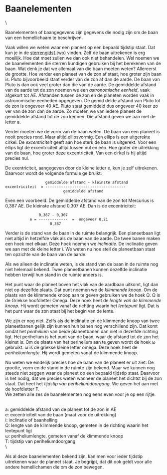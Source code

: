 # Baanelementen

\

Baanelementen of baangegevens zijn gegevens die nodig zijn om de baan
van een hemellichaam te beschrijven.

Vaak willen we weten waar een planeet op een bepaald tijdstip staat. Dat
kun je in de [sterrengids](koepel.html){.two} vinden. Zelf de baan
uitrekenen is erg moeilijk. Hoe dat moet zullen we dan ook niet
behandelen. Wel noemen we de baanelementen die sterren kundigen
gebruiken bij het berekenen van de baan. Wat denk je dat we allemaal van
die baan moeten weten? Allereerst de grootte. Hoe verder een planeet van
de zon af staat, hoe groter zijn baan is. Pluto bijvoorbeeld staat
verder van de zon af dan de aarde. De baan van Pluto is dan ook veel
groter dan die van de aarde. De gemiddelde afstand van de aarde tot de
zon noemen we een *astronomische eenheid*, vaak afgekort tot AE.
Afstanden tussen de zon en de planeten worden vaak in astronomische
eenheden opgegeven. De gemid delde afstand van Pluto tot de zon is
ongeveer 40 AE. Pluto staat gemiddeld dus ongeveer 40 keer zo ver van de
zon dan de aarde. Zo moeten we van iedere planeet de gemiddelde afstand
tot de zon kennen. Die afstand geven we aan met de letter a.

Verder moeten we de vorm van de baan weten. De baan van een planeet is
nooit precies rond. Maar altijd ellipsvormig. Een ellips is een
uitgerekte cirkel. De *excentriciteit* geeft aan hoe sterk de baan is
uitgerekt. Voor een ellips ligt de excentriciteit altijd tussen nul en
één. Hoe groter de uitrekking van de baan, hoe groter deze
excentriciteit. Van een cirkel is hij altijd precies nul.

De exentriciteit, aangegeven door de kleine letter e, kun je zelf
uitrekenen. Daarvoor wordt de volgende formule ge bruikt:

                      gemiddelde afstand - kleinste afstand 
    excentriciteit  = ------------------------------------
                              gemiddelde afstand
     

Even een voorbeeld. De gemiddelde afstand van de zon tot Mercurius is
0,387 AE. De kleinste afstand 0,307 AE. Dan is de excentriciteit:

                   0,387 - 0,307 
               e = -------------  =  ongeveer 0,21 
                        0,387
     

Verder is de stand van de baan in de ruimte belangrijk. Een planeetbaan
ligt niet altijd in hetzelfde vlak als de baan van de aarde. De twee
banen maken een hoek met elkaar. Deze hoek noemen we *inclinatie*. De
inclinatie geven we aan met de kleine letter i. We weten nu hoe steil de
planeetbaan staat ten opzichte van de baan van de aarde.

Als we alleen de inclinatie weten, is de stand van de baan in de ruimte
nog niet helemaal bekend. Twee planeetbanen kunnen dezelfde inclinatie
hebben terwijl hun stand in de ruimte anders is.

Het punt waar de planeet boven het vlak van de aardbaan uitkomt, ligt
dan niet op dezelfde plaats. Dat punt noemen we de *klimmende knoop*. Om
de plaats van de klimmende knoop aan te geven gebruiken we de hoek Ω. Ω
is de Griekse hoofdletter Omega. Deze hoek heet de *lengte van de
klimmende knoop*. Hij wordt gemeten vanaf de richting waarin het
*lentepunt* ligt. Dat is het punt waar de zon staat bij het begin van de
lente.

We zijn er nog niet. Zelfs als de inclinatie en de klimmende knoop van
twee planeetbanen gelijk zijn kunnen hun banen nog verschillend zijn.
Dat komt omdat het *perihelium* van beide planeetbanen dan niet in
dezelfde richting ligt. Het perihelium is het punt van de baan, waar de
afstand tot de zon het kleinst is. Om de plaats van het perihelium aan
te geven wordt de hoek ω gebruikt. ω is de griekse kleine letter omega.
Deze hoek heet de *periheliumlengte*. Hij wordt gemeten vanaf de
klimmende knoop.

Nu weten we eindelijk precies hoe de baan van de planeet er uit ziet. De
grootte, vorm en de stand in de ruimte zijn bekend. Maar we kunnen nog
steeds niet zeggen waar de planeet op een bepaald tijdstip staat.
Daarvoor is het nodig, dat we precies weten wanneer de planeet het
dichtst bij de zon staat. Dat heet het *tijdstip van
periheliumdoorgang*. We geven het aan met de hoofdletter T.\
We zetten alle zes de baanelementen nog eens even voor je op een rijtje.

\
a: gemiddelde afstand van de planeet tot de zon in AE\
e: excentriciteit van de baan (maat voor de uitrekking)\
i: inclinatie of baanhelling\
Ω: lengte van de klimmende knoop, gemeten in de richting waarin het
lentepunt ligt\
ω: periheliumlengte, gemeten vanaf de klimmende knoop\
T: tijdstip van periheliumdoorgang\
\

Als al deze baanelementen bekend zijn, kan men voor ieder tijdstip
uitrekenen waar de planeet staat. Je begrijpt, dat dit ook geldt voor
alle andere hemellichamen die om de zon bewegen.
